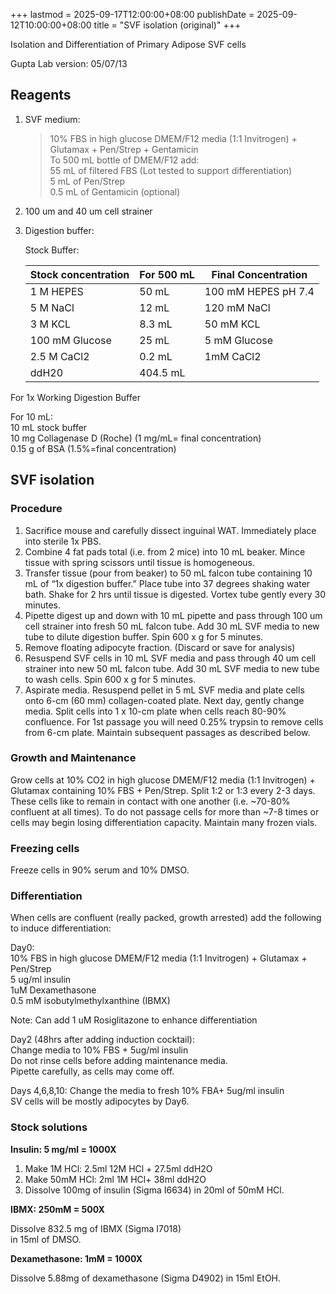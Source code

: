 +++
lastmod = 2025-09-17T12:00:00+08:00
publishDate = 2025-09-12T10:00:00+08:00
title = "SVF isolation (original)"
+++

Isolation and Differentiation of Primary Adipose SVF cells

Gupta Lab
version: 05/07/13

## Reagents

1. SVF medium:  

   > 10% FBS in high glucose DMEM/F12 media (1:1 Invitrogen) + Glutamax + Pen/Strep + Gentamicin  
   > To 500 mL bottle of DMEM/F12 add:  
   > 55 mL of filtered FBS (Lot tested to support differentiation)  
   > 5 mL of Pen/Strep  
   > 0.5 mL of Gentamicin (optional)  

2. 100 um and 40 um cell strainer
3. Digestion buffer:

   Stock Buffer:

   | Stock concentration | For 500 mL | Final Concentration |
   | ------------------- | ---------- | ------------------- |
   | 1 M HEPES           | 50 mL      | 100 mM HEPES pH 7.4 |
   | 5 M NaCl            | 12 mL      | 120 mM NaCl         |
   | 3 M KCL             | 8.3 mL     | 50 mM KCL           |
   | 100 mM Glucose      | 25 mL      | 5 mM Glucose        |
   | 2.5 M CaCl2         | 0.2 mL     | 1mM CaCl2           |
   | ddH20               | 404.5 mL   |

For 1x Working Digestion Buffer

For 10 mL:  
10 mL stock buffer  
10 mg Collagenase D (Roche) (1 mg/mL= final concentration)  
0.15 g of BSA (1.5%=final concentration)  

## SVF isolation

### Procedure

1. Sacrifice mouse and carefully dissect inguinal WAT. Immediately place into sterile 1x PBS.
2. Combine 4 fat pads total (i.e. from 2 mice) into 10 mL beaker.  Mince tissue with spring scissors until tissue is homogeneous.
3. Transfer tissue (pour from beaker) to 50 mL falcon tube containing 10 mL of “1x digestion buffer.”  Place tube into 37 degrees shaking water bath.  Shake for 2 hrs until tissue is digested.  Vortex tube gently every 30 minutes.
4. Pipette digest up and down with 10 mL pipette and pass through 100 um cell strainer into fresh 50 mL falcon tube.  Add 30 mL SVF media to new tube to dilute digestion buffer. Spin 600 x g for 5 minutes.
5. Remove floating adipocyte fraction. (Discard or save for analysis)
6. Resuspend SVF cells in 10 mL SVF media and pass through 40 um cell strainer into new 50 mL falcon tube. Add 30 mL SVF media to new tube to wash cells. Spin 600 x g for 5 minutes.
7. Aspirate media. Resuspend pellet in 5 mL SVF media and plate cells onto 6-cm (60 mm) collagen-coated plate.  Next day, gently change media.  Split cells into 1 x 10-cm plate when cells reach 80-90% confluence.  For 1st passage you will need 0.25% trypsin to remove cells from 6-cm plate. Maintain subsequent passages as described below.

### Growth and Maintenance

Grow cells at 10% CO2 in high glucose DMEM/F12 media (1:1 Invitrogen) + Glutamax containing 10% FBS + Pen/Strep.  Split 1:2 or 1:3 every 2-3 days. These cells like to remain in contact with one another (i.e. ~70-80% confluent at all times). To do not passage cells for more than ~7-8 times or cells may begin losing differentiation capacity.  Maintain many frozen vials.

### Freezing cells

Freeze cells in 90% serum and 10% DMSO.  

### Differentiation

When cells are confluent (really packed, growth arrested) add the following to induce differentiation:

Day0:  
10% FBS in high glucose DMEM/F12 media (1:1 Invitrogen) + Glutamax + Pen/Strep  
5 ug/ml insulin  
1uM Dexamethasone  
0.5 mM isobutylmethylxanthine (IBMX)  

Note: Can add 1 uM Rosiglitazone to enhance differentiation

Day2 (48hrs after adding induction cocktail):  
Change media to 10% FBS + 5ug/ml insulin  
Do not rinse cells before adding maintenance media.  
Pipette carefully, as cells may come off.  

Days 4,6,8,10: Change the media to fresh 10% FBA+ 5ug/ml insulin  
SV cells will be mostly adipocytes by Day6.  

### Stock solutions

**Insulin: 5 mg/ml = 1000X**

1. Make 1M HCl: 2.5ml 12M HCl + 27.5ml ddH2O
2. Make 50mM HCl: 2ml 1M HCl+ 38ml ddH2O
3. Dissolve 100mg of insulin (Sigma I6634) in 20ml of 50mM HCl.

**IBMX: 250mM = 500X**

Dissolve 832.5 mg of IBMX (Sigma I7018)  
in 15ml of DMSO.

**Dexamethasone: 1mM = 1000X**

Dissolve 5.88mg of dexamethasone (Sigma D4902) in 15ml EtOH.
